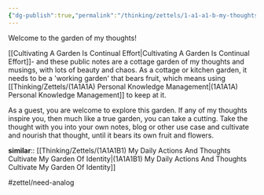 ```yaml
---
{"dg-publish":true,"permalink":"/thinking/zettels/1-a1-a1-b-my-thoughts-are-a-cottage-garden/","tags":["gardenEntry"],"noteIcon":"","created":"2025-01-11T13:13","updated":"2025-04-27T15:02"}
---
```


Welcome to the garden of my thoughts!

[[Cultivating A Garden Is Continual Effort\|Cultivating A Garden Is Continual Effort]]- and these public notes are a cottage garden of my thoughts and musings, with lots of beauty and chaos. As a cottage or kitchen garden, it needs to be a 'working garden' that bears fruit, which means using [[Thinking/Zettels/(1A1A1A) Personal Knowledge Management\|(1A1A1A) Personal Knowledge Management]] to keep at it. 

As a guest, you are welcome to explore this garden. If any of my thoughts inspire you, then much like a true garden, you can take a cutting. Take the thought with you into your own notes, blog or other use case and cultivate and nourish that thought, until it bears its own fruit and flowers. 

**similar**:: [[Thinking/Zettels/(1A1A1B1) My Daily Actions And Thoughts Cultivate My Garden Of Identity\|(1A1A1B1) My Daily Actions And Thoughts Cultivate My Garden Of Identity]]


#zettel/need-analog 